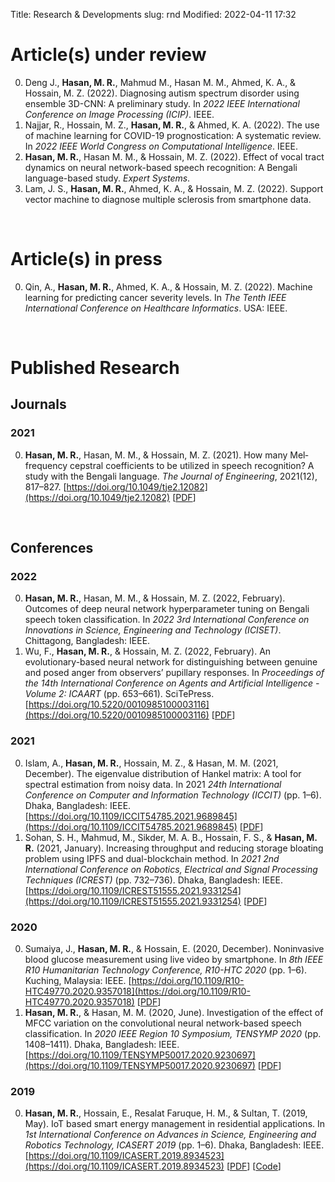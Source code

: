 Title: Research & Developments
slug: rnd
Modified: 2022-04-11 17:32

# Article(s) under review
0.  Deng J., **Hasan, M. R.**, Mahmud M., Hasan M. M., Ahmed, K. A., & Hossain, M. Z. (2022). Diagnosing autism spectrum disorder using ensemble 3D-CNN: A preliminary study. In _2022 IEEE International Conference on Image Processing (ICIP)_. IEEE.
0. Najjar, R., Hossain, M. Z., **Hasan, M. R.**, & Ahmed, K. A. (2022). The use of machine learning for COVID-19 prognostication: A systematic review. In _2022 IEEE World Congress on Computational Intelligence_. IEEE.
0. **Hasan, M. R.**, Hasan M. M., & Hossain, M. Z. (2022). Effect of vocal tract dynamics on neural network-based speech recognition: A Bengali language-based study. _Expert Systems_.
0. Lam, J. S., **Hasan, M. R.**, Ahmed, K. A., & Hossain, M. Z. (2022). Support vector machine to diagnose multiple sclerosis from smartphone data.

&nbsp;
# Article(s) in press
0. Qin, A., **Hasan, M. R.**, Ahmed, K. A., & Hossain, M. Z. (2022). Machine learning for predicting cancer severity levels. In _The Tenth IEEE International Conference on Healthcare Informatics_. USA: IEEE.

&nbsp;
# Published Research
## Journals
### 2021
0. **Hasan, M. R.**, Hasan, M. M., & Hossain, M. Z. (2021). How many Mel‐frequency cepstral coefficients to be utilized in speech recognition? A study with the Bengali language. _The Journal of Engineering_, 2021(12), 817–827. [https://doi.org/10.1049/tje2.12082](https://doi.org/10.1049/tje2.12082) [[PDF](./pdfs/hasan2022how.pdf)]

&nbsp;
## Conferences
### 2022
0. **Hasan, M. R.**, Hasan, M. M., & Hossain, M. Z. (2022, February). Outcomes of deep neural network hyperparameter tuning on Bengali speech token classification. In _2022 3rd International Conference on Innovations in Science, Engineering and Technology (ICISET)_. Chittagong, Bangladesh: IEEE.
0. Wu, F., **Hasan, M. R.**, & Hossain, M. Z. (2022, February). An evolutionary-based neural network for distinguishing between genuine and posed anger from observers’ pupillary responses. In _Proceedings of the 14th International Conference on Agents and Artificial Intelligence - Volume 2: ICAART_ (pp. 653–661). SciTePress. [https://doi.org/10.5220/0010985100003116](https://doi.org/10.5220/0010985100003116) [[PDF](./pdfs/wu2022an.pdf)]

### 2021
0. Islam, A., **Hasan, M. R.**, Hossain, M. Z., & Hasan, M. M. (2021, December). The eigenvalue distribution of Hankel matrix: A tool for spectral estimation from noisy data. In 2021 _24th International Conference on Computer and Information Technology (ICCIT)_ (pp. 1–6). Dhaka, Bangladesh: IEEE. [https://doi.org/10.1109/ICCIT54785.2021.9689845](https://doi.org/10.1109/ICCIT54785.2021.9689845) [[PDF](./pdfs/islam2021the.pdf)]
0. Sohan, S. H., Mahmud, M., Sikder, M. A. B., Hossain, F. S., & **Hasan, M. R.** (2021, January). Increasing throughput and reducing storage bloating problem using IPFS and dual-blockchain method. In _2021 2nd International Conference on Robotics, Electrical and Signal Processing Techniques (ICREST)_ (pp. 732–736). Dhaka, Bangladesh: IEEE. [https://doi.org/10.1109/ICREST51555.2021.9331254](https://doi.org/10.1109/ICREST51555.2021.9331254) [[PDF](./pdfs/sohan2021increasing.pdf)]

### 2020
0. Sumaiya, J., **Hasan, M. R.**, & Hossain, E. (2020, December). Noninvasive blood glucose measurement using live video by smartphone. In _8th IEEE R10 Humanitarian Technology Conference, R10-HTC 2020_ (pp. 1–6). Kuching, Malaysia: IEEE. [https://doi.org/10.1109/R10-HTC49770.2020.9357018](https://doi.org/10.1109/R10-HTC49770.2020.9357018) [[PDF](./pdfs/sumaiya2020noninvasive.pdf)]
0. **Hasan, M. R.**, & Hasan, M. M. (2020, June). Investigation of the effect of MFCC variation on the convolutional neural network-based speech classification. In _2020 IEEE Region 10 Symposium, TENSYMP 2020_ (pp. 1408–1411). Dhaka, Bangladesh: IEEE. [https://doi.org/10.1109/TENSYMP50017.2020.9230697](https://doi.org/10.1109/TENSYMP50017.2020.9230697) [[PDF](./pdfs/hasan2020investigation.pdf)]

### 2019
0. **Hasan, M. R.**, Hossain, E., Resalat Faruque, H. M., & Sultan, T. (2019, May). IoT based smart energy management in residential applications. In _1st International Conference on Advances in Science, Engineering and Robotics Technology, ICASERT 2019_ (pp. 1–6). Dhaka, Bangladesh: IEEE. [https://doi.org/10.1109/ICASERT.2019.8934523](https://doi.org/10.1109/ICASERT.2019.8934523) [[PDF](./pdfs/hasan2019iot.pdf)] [[Code](https://github.com/mrh-rakib/IoT-Smart-Energy-Management)]